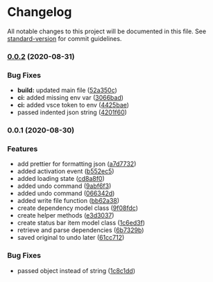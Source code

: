 # Changelog

All notable changes to this project will be documented in this file. See [standard-version](https://github.com/conventional-changelog/standard-version) for commit guidelines.

### [0.0.2](https://github.com/PrunedNeuron/npmbumper/compare/v0.0.1...v0.0.2) (2020-08-31)


### Bug Fixes

* **build:** updated main file ([52a350c](https://github.com/PrunedNeuron/npmbumper/commit/52a350c6d1f30ecbb8bf50655bf72a8350a5184c))
* **ci:** added missing env var ([3066bad](https://github.com/PrunedNeuron/npmbumper/commit/3066bad4cd464fda40716d59d8235a86b52f49c0))
* **ci:** added vsce token to env ([4425bae](https://github.com/PrunedNeuron/npmbumper/commit/4425bae4f1082e806a0c71f3c5ad63836abb9b77))
* passed indented json string ([4201f60](https://github.com/PrunedNeuron/npmbumper/commit/4201f60f64f77a7e9eb6ec442fede7485cf1d077))

### 0.0.1 (2020-08-30)


### Features

* add prettier for formatting json ([a7d7732](https://github.com/PrunedNeuron/npmbumper/commit/a7d7732cd40a022a3f6e7882be18ed6cee68c5d6))
* added activation event ([b552ec5](https://github.com/PrunedNeuron/npmbumper/commit/b552ec570de55383265cd3b0dc8518b31139f040))
* added loading state ([cd8a8f0](https://github.com/PrunedNeuron/npmbumper/commit/cd8a8f098ca6ecd880cddf730eef853928caa69d))
* added undo command ([9abf6f3](https://github.com/PrunedNeuron/npmbumper/commit/9abf6f327082d38d146340dc923e35efe7c71935))
* added undo command ([066342d](https://github.com/PrunedNeuron/npmbumper/commit/066342d15a4a27fbbd13617c5a1d9b1ba6e25b62))
* added write file function ([bb62a38](https://github.com/PrunedNeuron/npmbumper/commit/bb62a38fbe5f03e3ca5472f609c938ebb5aa4c71))
* create dependency model class ([9f08fdc](https://github.com/PrunedNeuron/npmbumper/commit/9f08fdcafe2d2b76170a543629b6d765320a0909))
* create helper methods ([e3d3037](https://github.com/PrunedNeuron/npmbumper/commit/e3d3037da7066ba212976b4f29dd9ebe603a7244))
* create status bar item model class ([1c6ed3f](https://github.com/PrunedNeuron/npmbumper/commit/1c6ed3fa4af830507758610e5f8f7f29127df0bc))
* retrieve and parse dependencies ([6b7329b](https://github.com/PrunedNeuron/npmbumper/commit/6b7329bbd945b0fd1ec7d88f4bf5a20ef28c2a6c))
* saved original to undo later ([61cc712](https://github.com/PrunedNeuron/npmbumper/commit/61cc712471711346ecb876e56e10e689a7ae1f35))


### Bug Fixes

* passed object instead of string ([1c8c1dd](https://github.com/PrunedNeuron/npmbumper/commit/1c8c1dd854f0b35a869431564ba8f8f48b803272))
